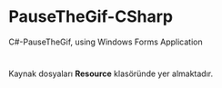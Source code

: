 # PauseTheGif-CSharp
C#-PauseTheGif, using Windows Forms Application

#
Kaynak dosyaları **Resource** klasöründe yer almaktadır. 
